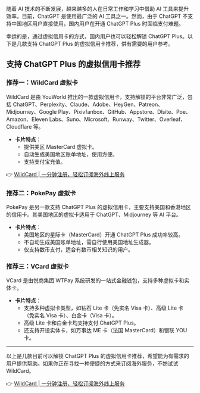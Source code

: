 随着 AI 技术的不断发展，越来越多的人在日常工作和学习中借助 AI 工具来提升效率。目前，ChatGPT 是使用最广泛的 AI 工具之一。然而，由于 ChatGPT 不支持中国地区用户直接使用，国内用户在开通 ChatGPT Plus 时面临支付难题。

幸运的是，通过虚拟信用卡的方式，国内用户也可以轻松解锁 ChatGPT Plus。以下是几款支持 ChatGPT Plus 的虚拟信用卡推荐，供有需要的用户参考。

## 支持 ChatGPT Plus 的虚拟信用卡推荐

### 推荐一：WildCard 虚拟卡

WildCard 是由 YouWorld 推出的一款虚拟信用卡，支持解锁的平台非常广泛，包括 ChatGPT、Perplexity、Claude、Adobe、HeyGen、Patreon、Midjourney、Google Play、Pixivfanbox、GitHub、Appstore、Dlsite、Poe、Amazon、Eleven Labs、Suno、Microsoft、Runway、Twitter、Overleaf、Cloudflare 等。

- **卡片特点**：
  - 提供美区 MasterCard 虚拟卡。
  - 自动生成美国地区账单地址，使用方便。
  - 支持支付宝充值。

👉 [WildCard | 一分钟注册，轻松订阅海外线上服务](https://bit.ly/bewildcard)

### 推荐二：PokePay 虚拟卡

PokePay 是另一款支持 ChatGPT Plus 的虚拟信用卡，主要支持美国和香港地区的信用卡。其美国地区的虚拟卡适用于 ChatGPT、Midjourney 等 AI 平台。

- **卡片特点**：
  - 美国地区的星际卡（MasterCard）开通 ChatGPT Plus 成功率较高。
  - 不自动生成美国账单地址，需自行使用美国地址生成器。
  - 仅支持数币支付，适合有数币相关知识的用户。

### 推荐三：VCard 虚拟卡

VCard 是由悦商集团 WTPay 系统研发的一站式金融钱包，支持多种虚拟卡和实体卡。

- **卡片特点**：
  - 支持多种虚拟卡类型，如钻石 Lite 卡（免实名 Visa 卡）、高级 Lite 卡（免实名 Visa 卡）、白金卡（Visa 卡）。
  - 高级 Lite 卡和白金卡均支持支付 ChatGPT Plus。
  - 还支持开设实体卡，如万事达 ME 卡（法国 MasterCard）和银联 YOU 卡。

---

以上是几款目前可以解锁 ChatGPT Plus 的虚拟信用卡推荐，希望能为有需求的用户提供帮助。如果你正在寻找一种便捷的方式来订阅海外服务，不妨试试 WildCard。

👉 [WildCard | 一分钟注册，轻松订阅海外线上服务](https://bit.ly/bewildcard)